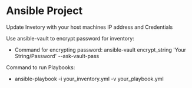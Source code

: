 # Ansible Project
Update Invetory with your host machines IP address and Credentials

Use ansible-vault to encrypt password for inventory:
* Command for encrypting password: ansible-vault encrypt_string 'Your String/Password' --ask-vault-pass

Command to run Playbooks:
* ansible-playbook -i your_inventory.yml -v your_playbook.yml
